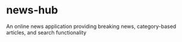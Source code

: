 # news-hub
An online news application providing breaking news, category-based articles, and search functionality
